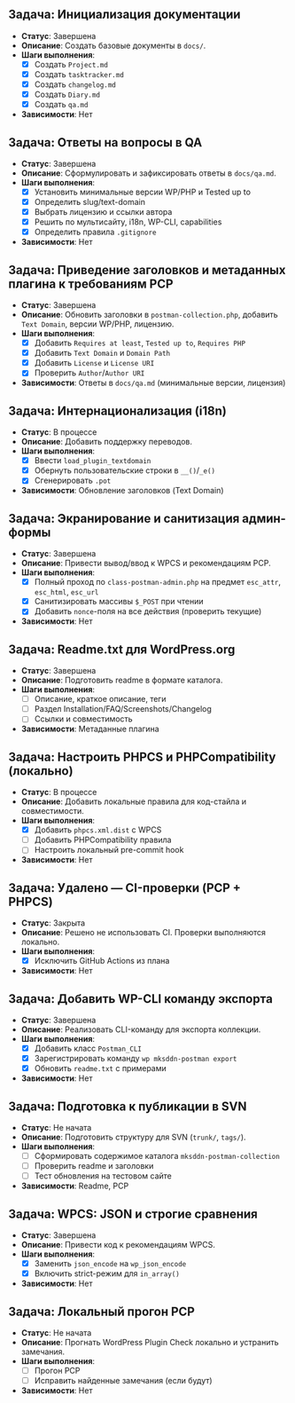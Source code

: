 <!--
@file: docs/tasktracker.md
@description: Трекер задач проекта MksDdn Postman Collection
@dependencies: docs/Project.md
@created: 2025-08-19
-->

## Задача: Инициализация документации
- **Статус**: Завершена
- **Описание**: Создать базовые документы в `docs/`.
- **Шаги выполнения**:
  - [x] Создать `Project.md`
  - [x] Создать `tasktracker.md`
  - [x] Создать `changelog.md`
  - [x] Создать `Diary.md`
  - [x] Создать `qa.md`
- **Зависимости**: Нет

## Задача: Ответы на вопросы в QA
- **Статус**: Завершена
- **Описание**: Сформулировать и зафиксировать ответы в `docs/qa.md`.
- **Шаги выполнения**:
  - [x] Установить минимальные версии WP/PHP и Tested up to
  - [x] Определить slug/text-domain
  - [x] Выбрать лицензию и ссылки автора
  - [x] Решить по мультисайту, i18n, WP-CLI, capabilities
  - [x] Определить правила `.gitignore`
- **Зависимости**: Нет

## Задача: Приведение заголовков и метаданных плагина к требованиям PCP
- **Статус**: Завершена
- **Описание**: Обновить заголовки в `postman-collection.php`, добавить `Text Domain`, версии WP/PHP, лицензию.
- **Шаги выполнения**:
  - [x] Добавить `Requires at least`, `Tested up to`, `Requires PHP`
  - [x] Добавить `Text Domain` и `Domain Path`
  - [x] Добавить `License` и `License URI`
  - [x] Проверить `Author`/`Author URI`
- **Зависимости**: Ответы в `docs/qa.md` (минимальные версии, лицензия)

## Задача: Интернационализация (i18n)
- **Статус**: В процессе
- **Описание**: Добавить поддержку переводов.
- **Шаги выполнения**:
  - [x] Ввести `load_plugin_textdomain`
  - [x] Обернуть пользовательские строки в `__()`/`_e()`
  - [x] Сгенерировать `.pot`
- **Зависимости**: Обновление заголовков (Text Domain)

## Задача: Экранирование и санитизация админ-формы
- **Статус**: Завершена
- **Описание**: Привести вывод/ввод к WPCS и рекомендациям PCP.
- **Шаги выполнения**:
  - [x] Полный проход по `class-postman-admin.php` на предмет `esc_attr`, `esc_html`, `esc_url`
  - [x] Санитизировать массивы `$_POST` при чтении
  - [x] Добавить `nonce`-поля на все действия (проверить текущие)
- **Зависимости**: Нет

## Задача: Readme.txt для WordPress.org
- **Статус**: Завершена
- **Описание**: Подготовить readme в формате каталога.
- **Шаги выполнения**:
  - [ ] Описание, краткое описание, теги
  - [ ] Раздел Installation/FAQ/Screenshots/Changelog
  - [ ] Ссылки и совместимость
- **Зависимости**: Метаданные плагина

## Задача: Настроить PHPCS и PHPCompatibility (локально)
- **Статус**: В процессе
- **Описание**: Добавить локальные правила для код-стайла и совместимости.
- **Шаги выполнения**:
  - [x] Добавить `phpcs.xml.dist` с WPCS
  - [ ] Добавить PHPCompatibility правила
  - [ ] Настроить локальный pre-commit hook
- **Зависимости**: Нет

## Задача: Удалено — CI-проверки (PCP + PHPCS)
- **Статус**: Закрыта
- **Описание**: Решено не использовать CI. Проверки выполняются локально.
- **Шаги выполнения**:
  - [x] Исключить GitHub Actions из плана
- **Зависимости**: Нет

## Задача: Добавить WP-CLI команду экспорта
- **Статус**: Завершена
- **Описание**: Реализовать CLI-команду для экспорта коллекции.
- **Шаги выполнения**:
  - [x] Добавить класс `Postman_CLI`
  - [x] Зарегистрировать команду `wp mksddn-postman export`
  - [x] Обновить `readme.txt` с примерами
- **Зависимости**: Нет

## Задача: Подготовка к публикации в SVN
- **Статус**: Не начата
- **Описание**: Подготовить структуру для SVN (`trunk/`, `tags/`).
- **Шаги выполнения**:
  - [ ] Сформировать содержимое каталога `mksddn-postman-collection`
  - [ ] Проверить readme и заголовки
  - [ ] Тест обновления на тестовом сайте
- **Зависимости**: Readme, PCP

## Задача: WPCS: JSON и строгие сравнения
- **Статус**: Завершена
- **Описание**: Привести код к рекомендациям WPCS.
- **Шаги выполнения**:
  - [x] Заменить `json_encode` на `wp_json_encode`
  - [x] Включить strict-режим для `in_array()`
- **Зависимости**: Нет

## Задача: Локальный прогон PCP
- **Статус**: Не начата
- **Описание**: Прогнать WordPress Plugin Check локально и устранить замечания.
- **Шаги выполнения**:
  - [ ] Прогон PCP
  - [ ] Исправить найденные замечания (если будут)
- **Зависимости**: Нет


